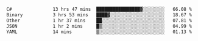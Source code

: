 <!--START_SECTION:waka-->

```txt
C#               13 hrs 47 mins  ████████████████▓░░░░░░░░   66.08 %
Binary           3 hrs 53 mins   ████▓░░░░░░░░░░░░░░░░░░░░   18.67 %
Other            1 hr 37 mins    ██░░░░░░░░░░░░░░░░░░░░░░░   07.81 %
JSON             1 hr 2 mins     █▒░░░░░░░░░░░░░░░░░░░░░░░   04.99 %
YAML             14 mins         ▒░░░░░░░░░░░░░░░░░░░░░░░░   01.13 %
```

<!--END_SECTION:waka-->
